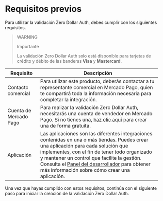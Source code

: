 # Requisitos previos

Para utilizar la validación Zero Dollar Auth, debes cumplir con los siguientes requisitos.

> WARNING
>
> Importante
>
> La validación Zero Dollar Auth solo está disponible para tarjetas de crédito y débito de las banderas **Visa** y **Mastercard**.

| Requisito | Descripción |
|---|---|
| Contacto comercial | Para utilizar este producto, deberás contactar a tu representante comercial en Mercado Pago, quien te compartirá toda la información necesaria para completar la integración. |
| Cuenta de Mercado Pago | Para realizar la validación Zero Dollar Auth, necesitarás una cuenta de vendedor en Mercado Pago. Si no tienes una, [haz clic aquí](https://www.mercadopago[FAKER][URL][DOMAIN]/hub/registration/landing) para crear una de forma gratuita. |
| Aplicación | Las aplicaciones son las diferentes integraciones contenidas en una o más tiendas. Puedes crear una aplicación para cada solución que implementes, con el fin de tener todo organizado y mantener un control que facilite la gestión. Consulta el [Panel del desarrollador](/developers/es/docs/zero-dollar-auth/additional-content/your-integrations/introduction) para obtener más información sobre cómo crear una aplicación. |

Una vez que hayas cumplido con estos requisitos, continúa con el siguiente paso para iniciar la creación de la validación Zero Dollar Auth.